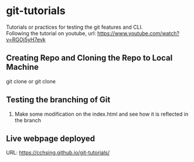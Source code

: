 # git-tutorials

Tutorials or practices for testing the git features and CLI.<br/>
Following the tutorial on youtube, url: https://www.youtube.com/watch?v=RGOj5yH7evk

## Creating Repo and Cloning the Repo to Local Machine

git clone <url> or
git clone <ssh link>

## Testing the branching of Git

1. Make some modification on the index.html and see how it is reflected in the branch

## Live webpage deployed

URL: https://cchsing.github.io/git-tutorials/
